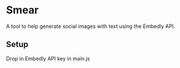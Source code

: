 # Smear

A tool to help generate social images with text using the Embedly API.

## Setup
Drop in Embedly API key in main.js

